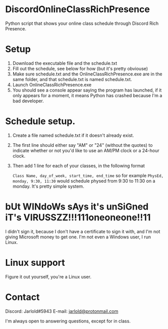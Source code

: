 # DiscordOnlineClassRichPresence
Python script that shows your online class schedule through Discord Rich Presence.

# Setup
1. Download the executable file and the schedule.txt
2. Fill out the schedule, see below for how (but it's pretty obviouse)
3. Make sure schedule.txt and the OnlineClassRichPresence.exe are in the same folder,
   and that schedule.txt is named schedule.txt.
4. Launch OnlineClassRichPresence.exe
5. You should see a console appear saying the program has launched, if it only appears for
   a moment, it means Python has crashed because I'm a bad developer.
   
# Schedule setup.

1. Create a file named schedule.txt if it doesn't already exist.
2. The first line should either say "AM" or "24" (without the quotes) to indicate whether or not
   you'd like to use an AM/PM clock or a 24-hour clock.
3. Then add 1 line for each of your classes, in the following format

    `Class Name, day_of_week, start_time, end_time`
    so for example
    `PhysEd, monday, 9:30, 11:30`
    would schedule physed from 9:30 to 11:30 on a monday. It's pretty simple system.
    
# bUt WINdoWs sAys it's unSiGned iT's VIRUSSZZ!!!111oneoneone!!11
I didn't sign it, because I don't have a certificate to sign it with, and I'm not giving 
Microsoft money to get one. I'm not even a Windows user, I run Linux.

# Linux support
Figure it out yourself, you're a Linux user.

# Contact
Discord: Jarlold#5943
E-mail: jarlold@protonmail.com

I'm always open to answering questions, except for in class.

